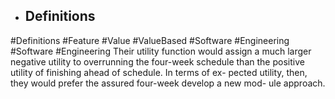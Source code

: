 - ## Definitions
#Definitions #Feature #Value #ValueBased #Software #Engineering #Software #Engineering 
Their utility  function would assign a much larger negative utility to overrunning the four-week  schedule than the positive utility of finishing ahead of schedule. In terms of ex- pected utility, then, they would prefer the assured four-week develop a new mod- ule approach.

